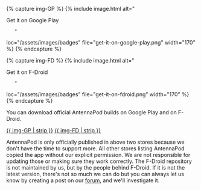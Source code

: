{% capture img-GP %} {% include image.html alt="

Get it on Google Play

       "

loc="/assets/images/badges" file="get-it-on-google-play.png" width="170" %} {%
endcapture %}

{% capture img-FD %} {% include image.html alt="

Get it on F-Droid

       "

loc="/assets/images/badges" file="get-it-on-fdroid.png" width="170" %} {%
endcapture %}

You can download official AntennaPod builds on Google Play and on F-Droid.

[{{ img-GP | strip }}](https://play.google.com/store/apps/details?id=de.danoeh.antennapod)
[{{ img-FD | strip }}](https://f-droid.org/packages/de.danoeh.antennapod/)

AntennaPod is only officially published in above two stores because we don't
have the time to support more. All other stores listing AntennaPod copied the
app without our explicit permission. We are not responsible for updating those
or making sure they work correctly. The F-Droid repository is not maintained by
us, but by the people behind F-Droid. If it is not the latest version, there's
not so much we can do but you can always let us know by creating a post on our
[forum](https://forum.antennapod.org/), and we'll investigate it.

